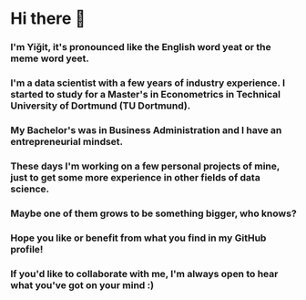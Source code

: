 # Hi there 👋

### I'm Yiğit, it's pronounced like the English word yeat or the meme word yeet.

### I'm a data scientist with a few years of industry experience. I started to study for a Master's in Econometrics in Technical University of Dortmund (TU Dortmund).

### My Bachelor's was in Business Administration and I have an entrepreneurial mindset. 
### These days I'm working on a few personal projects of mine, just to get some more experience in other fields of data science. 
### Maybe one of them grows to be something bigger, who knows?

### Hope you like or benefit from what you find in my GitHub profile!
### If you'd like to collaborate with me, I'm always open to hear what you've got on your mind :)

